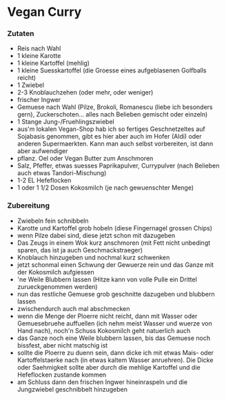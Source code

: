 # Vegan Curry

### Zutaten
* Reis nach Wahl
* 1 kleine Karotte
* 1 kleine Kartoffel (mehlig)
* 1 kleine Suesskartoffel (die Groesse eines aufgeblasenen Golfballs reicht)
* 1 Zwiebel
* 2-3 Knoblauchzehen (oder mehr, oder weniger)
* frischer Ingwer
* Gemuese nach Wahl (Pilze, Brokoli, Romanescu (liebe ich besonders gern), Zuckerschoten... alles nach Belieben gemischt oder einzeln)
* 1 Stange Jung-/Fruehlingszwiebel
* aus'm lokalen Vegan-Shop hab ich so fertiges Geschnetzeltes auf Sojabasis genommen, gibt es hier aber auch im Hofer (Aldi) oder anderen Supermaerkten. Kann man auch selbst vorbereiten, ist dann aber aufwendiger
* pflanz. Oel oder Vegan Butter zum Anschmoren
* Salz, Pfeffer, etwas suesses Paprikapulver, Currypulver (nach Belieben auch etwas Tandori-Mischung)
* 1-2 EL Hefeflocken
* 1 oder 1 1/2 Dosen Kokosmilch (je nach gewuenschter Menge)

### Zubereitung
* Zwiebeln fein schnibbeln
* Karotte und Kartoffel grob hobeln (diese Fingernagel grossen Chips)
* wenn Pilze dabei sind, diese jetzt schon mit dazugeben
* Das Zeugs in einem Wok kurz anschmoren (mit Fett nicht unbedingt sparen, das ist ja auch Geschmackstraeger)
* Knoblauch hinzugeben und nochmal kurz schwenken
* jetzt schonmal einen Schwung der Gewuerze rein und das Ganze mit der Kokosmilch aufgiessen
* 'ne Weile Blubbern lassen (Hitze kann von volle Pulle ein Drittel zurueckgenommen werden)
* nun das restliche Gemuese grob geschnitte dazugeben und blubbern lassen
* zwischendurch auch mal abschmecken
* wenn die Menge der Ploerre nicht reicht, dann mit Wasser oder Gemuesebruehe auffuellen (ich nehm meist Wasser und wuerze von Hand nach), noch'n Schuss Kokosmilch geht natuerlich auch
* das Ganze noch eine Weile blubbern lassen, bis das Gemuese noch bissfest, aber nicht matschig ist
* sollte die Ploerre zu duenn sein, dann dicke ich mit etwas Mais- oder Kartoffelstaerke nach (in etwas kaltem Wasser anruehren). Die Dicke oder Saehmigkeit sollte aber durch die mehlige Kartoffel und die Hefeflocken zustande kommen
* am Schluss dann den frischen Ingwer hineinraspeln und die Jungzwiebel geschnibbelt hinzugeben
